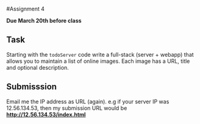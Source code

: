 #Assignment 4

**Due March 20th before class**

## Task

Starting with the ``todoServer`` code write a full-stack (server +
webapp) that allows you to maintain a list of online images. Each image
has a URL, title and optional description. 

## Submisssion

Email me the IP address as URL (again). e.g if your server IP was 12.56.134.53,
then my submission URL would be **http://12.56.134.53/index.html**


